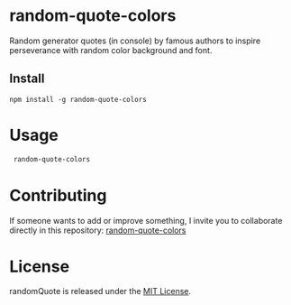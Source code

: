 # random-quote-colors

Random generator quotes (in console) by famous authors to inspire perseverance with random color background and font.

## Install

```npm
npm install -g random-quote-colors
```

# Usage

```bash
 random-quote-colors
```

# Contributing

If someone wants to add or improve something, I invite you to collaborate directly in this repository: [random-quote-colors](https://github.com/cristhian420/random-quote-colors)

# License

randomQuote is released under the [MIT License](https://opensource.org/licenses/MIT).
